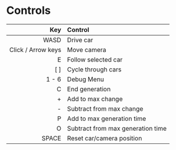 # Controls

|                Key | Control                           |
|-------------------:|:----------------------------------|
|               WASD | Drive car                         |
| Click / Arrow keys | Move camera                       |
|                  E | Follow selected car               |
|                [ ] | Cycle through cars                |
|              1 - 6 | Debug Menu                        |
|                  C | End generation                    |
|                  + | Add to max change                 |
|                  - | Subtract from max change          |
|                  P | Add to max generation time        |
|                  O | Subtract from max generation time |
|              SPACE | Reset car/camera position         |
